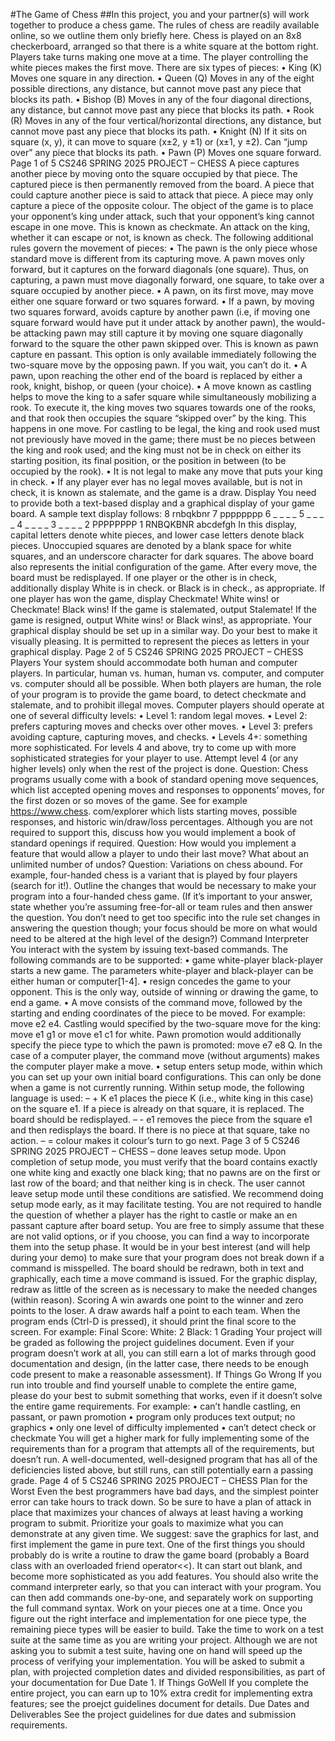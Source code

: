 #The Game of Chess
##In this project, you and your partner(s) will work together to produce a chess game.
The rules of chess are readily available online, so we outline them only briefly here.
Chess is played on an 8x8 checkerboard, arranged so that there is a white square at the bottom right. Players take turns
making one move at a time. The player controlling the white pieces makes the first move.
There are six types of pieces:
• King (K) Moves one square in any direction.
• Queen (Q) Moves in any of the eight possible directions, any distance, but cannot move past any piece that blocks its
path.
• Bishop (B) Moves in any of the four diagonal directions, any distance, but cannot move past any piece that blocks its
path.
• Rook (R) Moves in any of the four vertical/horizontal directions, any distance, but cannot move past any piece that
blocks its path.
• Knight (N) If it sits on square (x, y), it can move to square (x±2, y ±1) or (x±1, y ±2). Can “jump over” any piece
that blocks its path.
• Pawn (P) Moves one square forward.
Page 1 of 5
CS246 SPRING 2025 PROJECT – CHESS
A piece captures another piece by moving onto the square occupied by that piece. The captured piece is then permanently
removed from the board. A piece that could capture another piece is said to attack that piece. A piece may only capture a
piece of the opposite colour.
The object of the game is to place your opponent’s king under attack, such that your opponent’s king cannot escape in one
move. This is known as checkmate. An attack on the king, whether it can escape or not, is known as check.
The following additional rules govern the movement of pieces:
• The pawn is the only piece whose standard move is different from its capturing move. A pawn moves only forward,
but it captures on the forward diagonals (one square). Thus, on capturing, a pawn must move diagonally forward, one
square, to take over a square occupied by another piece.
• A pawn, on its first move, may move either one square forward or two squares forward.
• If a pawn, by moving two squares forward, avoids capture by another pawn (i.e, if moving one square forward would
have put it under attack by another pawn), the would-be attacking pawn may still capture it by moving one square
diagonally forward to the square the other pawn skipped over. This is known as pawn capture en passant. This option
is only available immediately following the two-square move by the opposing pawn. If you wait, you can’t do it.
• A pawn, upon reaching the other end of the board is replaced by either a rook, knight, bishop, or queen (your choice).
• A move known as castling helps to move the king to a safer square while simultaneously mobilizing a rook. To execute
it, the king moves two squares towards one of the rooks, and that rook then occupies the square “skipped over” by the
king. This happens in one move. For castling to be legal, the king and rook used must not previously have moved in the
game; there must be no pieces between the king and rook used; and the king must not be in check on either its starting
position, its final position, or the position in between (to be occupied by the rook).
• It is not legal to make any move that puts your king in check.
• If any player ever has no legal moves available, but is not in check, it is known as stalemate, and the game is a draw.
Display
You need to provide both a text-based display and a graphical display of your game board. A sample text display follows:
8 rnbqkbnr
7 pppppppp
6 _ _ _ _
5 _ _ _ _
4 _ _ _ _
3 _ _ _ _
2 PPPPPPPP
1 RNBQKBNR
abcdefgh
In this display, capital letters denote white pieces, and lower case letters denote black pieces. Unoccupied squares are denoted
by a blank space for white squares, and an underscore character for dark squares. The above board also represents the initial
configuration of the game.
After every move, the board must be redisplayed. If one player or the other is in check, additionally display White is in check.
or Black is in check., as appropriate. If one player has won the game, display Checkmate! White wins! or
Checkmate! Black wins! If the game is stalemated, output Stalemate! If the game is resigned, output White wins!
or Black wins!, as appropriate.
Your graphical display should be set up in a similar way. Do your best to make it visually pleasing. It is permitted to
represent the pieces as letters in your graphical display.
Page 2 of 5
CS246 SPRING 2025 PROJECT – CHESS
Players
Your system should accommodate both human and computer players. In particular, human vs. human, human vs. computer,
and computer vs. computer should all be possible. When both players are human, the role of your program is to provide the
game board, to detect checkmate and stalemate, and to prohibit illegal moves. Computer players should operate at one of
several difficulty levels:
• Level 1: random legal moves.
• Level 2: prefers capturing moves and checks over other moves.
• Level 3: prefers avoiding capture, capturing moves, and checks.
• Levels 4+: something more sophisticated.
For levels 4 and above, try to come up with more sophisticated strategies for your player to use. Attempt level 4 (or any higher
levels) only when the rest of the project is done.
Question: Chess programs usually come with a book of standard opening move sequences, which list accepted opening moves
and responses to opponents’ moves, for the first dozen or so moves of the game. See for example https://www.chess.
com/explorer which lists starting moves, possible responses, and historic win/draw/loss percentages. Although you are
not required to support this, discuss how you would implement a book of standard openings if required.
Question: How would you implement a feature that would allow a player to undo their last move? What about an unlimited
number of undos?
Question: Variations on chess abound. For example, four-handed chess is a variant that is played by four players (search for
it!). Outline the changes that would be necessary to make your program into a four-handed chess game. (If it’s important to
your answer, state whether you’re assuming free-for-all or team rules and then answer the question. You don’t need to get
too specific into the rule set changes in answering the question though; your focus should be more on what would need to be
altered at the high level of the design?)
Command Interpreter
You interact with the system by issuing text-based commands. The following commands are to be supported:
• game white-player black-player starts a new game. The parameters white-player and black-player
can be either human or computer[1-4].
• resign concedes the game to your opponent. This is the only way, outside of winning or drawing the game, to end a
game.
• A move consists of the command move, followed by the starting and ending coordinates of the piece to be moved. For
example: move e2 e4. Castling would specified by the two-square move for the king: move e1 g1 or move e1
c1 for white. Pawn promotion would additionally specify the piece type to which the pawn is promoted: move e7
e8 Q. In the case of a computer player, the command move (without arguments) makes the computer player make a
move.
• setup enters setup mode, within which you can set up your own initial board configurations. This can only be done
when a game is not currently running. Within setup mode, the following language is used:
– + K e1 places the piece K (i.e., white king in this case) on the square e1. If a piece is already on that square, it
is replaced. The board should be redisplayed.
– - e1 removes the piece from the square e1 and then redisplays the board. If there is no piece at that square, take
no action.
– = colour makes it colour’s turn to go next.
Page 3 of 5
CS246 SPRING 2025 PROJECT – CHESS
– done leaves setup mode.
Upon completion of setup mode, you must verify that the board contains exactly one white king and exactly one black
king; that no pawns are on the first or last row of the board; and that neither king is in check. The user cannot leave
setup mode until these conditions are satisfied. We recommend doing setup mode early, as it may facilitate testing.
You are not required to handle the question of whether a player has the right to castle or make an en passant capture
after board setup. You are free to simply assume that these are not valid options, or if you choose, you can find a way to
incorporate them into the setup phase.
It would be in your best interest (and will help during your demo) to make sure that your program does not break down if
a command is misspelled.
The board should be redrawn, both in text and graphically, each time a move command is issued. For the graphic display,
redraw as little of the screen as is necessary to make the needed changes (within reason).
Scoring
A win awards one point to the winner and zero points to the loser. A draw awards half a point to each team. When the program
ends (Ctrl-D is pressed), it should print the final score to the screen. For example:
Final Score:
White: 2
Black: 1
Grading
Your project will be graded as following the project guidelines document. Even if your program doesn’t work at all, you can
still earn a lot of marks through good documentation and design, (in the latter case, there needs to be enough code present to
make a reasonable assessment).
If Things Go Wrong
If you run into trouble and find yourself unable to complete the entire game, please do your best to submit something that
works, even if it doesn’t solve the entire game requirements. For example:
• can’t handle castling, en passant, or pawn promotion
• program only produces text output; no graphics
• only one level of difficulty implemented
• can’t detect check or checkmate
You will get a higher mark for fully implementing some of the requirements than for a program that attempts all of the
requirements, but doesn’t run.
A well-documented, well-designed program that has all of the deficiencies listed above, but still runs, can still potentially
earn a passing grade.
Page 4 of 5
CS246 SPRING 2025 PROJECT – CHESS
Plan for the Worst
Even the best programmers have bad days, and the simplest pointer error can take hours to track down. So be sure to have a
plan of attack in place that maximizes your chances of always at least having a working program to submit. Prioritize your
goals to maximize what you can demonstrate at any given time. We suggest: save the graphics for last, and first implement the
game in pure text. One of the first things you should probably do is write a routine to draw the game board (probably a Board
class with an overloaded friend operator<<). It can start out blank, and become more sophisticated as you add features.
You should also write the command interpreter early, so that you can interact with your program. You can then add commands
one-by-one, and separately work on supporting the full command syntax. Work on your pieces one at a time. Once you figure
out the right interface and implementation for one piece type, the remaining piece types will be easier to build. Take the time
to work on a test suite at the same time as you are writing your project. Although we are not asking you to submit a test suite,
having one on hand will speed up the process of verifying your implementation.
You will be asked to submit a plan, with projected completion dates and divided responsibilities, as part of your documentation
for Due Date 1.
If Things GoWell
If you complete the entire project, you can earn up to 10% extra credit for implementing extra features; see the proejct
guidelines document for details.
Due Dates and Deliverables
See the project guidelines for due dates and submission requirements.
